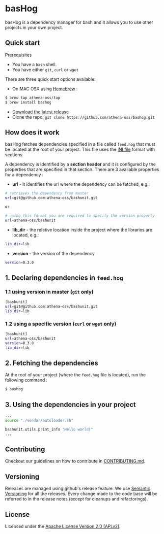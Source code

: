# basHog

basHog is a dependency manager for bash and it allows you to use other projects in your own project.

## Quick start

Prerequisites
 * You have a `bash` shell.
 * You have either `git`, `curl` or `wget`

There are three quick start options available:

* On MAC OSX using [Homebrew](http://brew.sh/) :
```bash
$ brew tap athena-oss/tap
$ brew install bashog
```
* [Download the latest release](https://github.com/athena-oss/bashog/releases/latest)
* Clone the repo: `git clone https://github.com/athena-oss/bashog.git`


## How does it work

basHog fetches dependencies specified in a file called `feed.hog` that must be located at the root of your project. This file uses the [INI file](https://en.wikipedia.org/wiki/INI_file) format with sections.

A dependency is identified by a **section header** and it is configured by the properties that are specified in that section. There are 3 available properties for a dependency :

* **url** - it identifies the url where the dependency can be fetched, e.g.:

```bash
# retrieves the dependency from master
url=git@github.com:athena-oss/bashunit.git

or

# using this format you are required to specify the version property
url=athena-oss/bashunit
```

* **lib_dir** - the relative location inside the project where the libraries are located, e.g.:

```bash
lib_dir=lib
```

* **version** - the version of the dependency

```bash
version=0.3.0
```
## 1. Declaring dependencies in `feed.hog`

### 1.1 using version in master (`git` only)
```bash
[bashunit]
url=git@github.com:athena-oss/bashunit.git
lib_dir=lib
```

### 1.2 using a specific version (`curl` or `wget` only)
```bash
[bashunit]
url=athena-oss/bashunit
version=0.3.0
lib_dir=lib
```

## 2. Fetching the dependencies

At the root of your project (where the `feed.hog` file is located), run the following command :

```bash
$ bashog
```

## 3. Using the dependencies in your project

```bash
...
source "./vendor/autoloader.sh"

bashunit.utils.print_info "Hello world!"
...
```

## Contributing

Checkout our guidelines on how to contribute in [CONTRIBUTING.md](CONTRIBUTING.md).

## Versioning

Releases are managed using github's release feature. We use [Semantic Versioning](http://semver.org) for all
the releases. Every change made to the code base will be referred to in the release notes (except for
cleanups and refactorings).

## License

Licensed under the [Apache License Version 2.0 (APLv2)](LICENSE).
